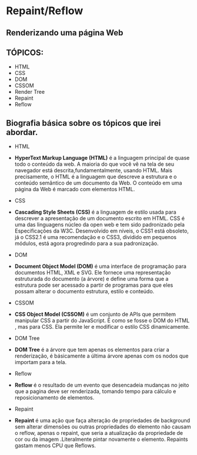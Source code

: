 # Repaint/Reflow
## Renderizando uma página Web

## TÓPICOS:

+ HTML
+ CSS	
+ DOM
+ CSSOM
+ Render Tree
+ Repaint
+ Reflow

## Biografia básica sobre os tópicos que irei abordar.

+ HTML
 + **HyperText Markup Language (HTML)** é a linguagem principal de quase todo o conteúdo da web. A maioria do que você vê na tela de seu navegador está descrita,fundamentalmente, usando HTML. Mais precisamente, o HTML é a linguagem que descreve a estrutura e o conteúdo semântico de um documento da Web. O conteúdo em uma página da Web é marcado com elementos HTML.

+ CSS
 + **Cascading Style Sheets (CSS)** é a linguagem de estilo usada para descrever a apresentação de um documento escrito em HTML. CSS é uma das linguagens núcleo da open web e tem sido padronizado pela Especificações da W3C. Desenvolvido em níveis, o CSS1 está obsoleto, já o CSS2.1 é uma recomendação e o CSS3, dividido em pequenos módulos, está agora progredindo para a sua padronização.

+ DOM
 + **Document Object Model (DOM)** é uma interface de programação para documentos HTML, XML e SVG. Ele fornece uma representação estruturada do documento (a árvore) e define uma forma que a estrutura pode ser acessado a partir de programas para que eles possam alterar o documento estrutura, estilo e conteúdo.

+ CSSOM
 + **CSS Object Model (CSSOM)** é um conjunto de APIs que permitem manipular CSS a partir do JavaScript. É como se fosse o DOM do HTML , mas para CSS. Ela permite ler e modificar o estilo CSS dinamicamente.

+ DOM Tree
 + **DOM Tree** é a árvore que tem apenas os elementos para criar a renderização, é básicamente a última árvore apenas com os nodos que importam para a tela.

+ Reflow
 + **Reflow** é o resultado de um evento que desencadeia mudanças no jeito que a pagina deve ser renderizada, tomando tempo para cálculo e reposicionamento de elementos.

+ Repaint
 + **Repaint** é uma ação que faça alteração de propriedades de background sem alterar dimensões ou outras propriedades do elemento não causam o reflow, apenas o repaint, que seria a atualização da propriedade de cor ou da imagem .Literalmente pintar novamente o elemento. Repaints gastam menos CPU que Reflows.